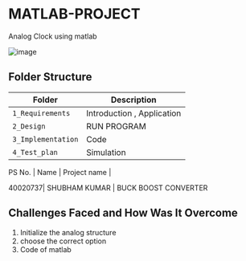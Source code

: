 # MATLAB-PROJECT
Analog Clock  using matlab 

![image](https://user-images.githubusercontent.com/65505299/147887688-7a2e7e26-30d0-42a6-8b70-4c6ffca0d490.png)

## Folder Structure
Folder             | Description
-------------------| -----------------------------------------
`1_Requirements`   |  Introduction , Application
`2_Design`         |  RUN PROGRAM
`3_Implementation` |  Code
`4_Test_plan`      |  Simulation


PS No. |  Name   |    Project name    | 

40020737| SHUBHAM KUMAR  | BUCK BOOST CONVERTER 
## Challenges Faced and How Was It Overcome

1. Initialize the  analog structure
2. choose the correct option 
3. Code of matlab



